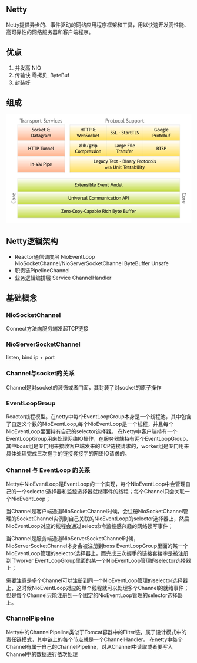## Netty 
Netty提供异步的、事件驱动的网络应用程序框架和工具，用以快速开发高性能、高可靠性的网络服务器和客户端程序。

## 优点
1.	并发高 	NIO
2.	传输快	零拷贝, ByteBuf
3.	封装好

## 组成
![netty.png](./img/netty-components.png) 

## Netty逻辑架构
* Reactor通信调度层 NioEventLoop NioSocketChannel/NioServerSocketChannel ByteBuffer Unsafe
* 职责链PipelineChannel
* 业务逻辑编排层 Service ChannelHandler

## 基础概念
### NioSocketChannel	
Connect方法向服务端发起TCP链接
### NioServerSocketChannel	
listen, bind ip + port
### Channel与socket的关系
Channel是对socket的装饰或者门面，其封装了对socket的原子操作

### EventLoopGroup
Reactor线程模型。在netty中每个EventLoopGroup本身是一个线程池，其中包含了自定义个数的NioEventLoop,每个NioEventLoop是一个线程，并且每个NioEventLoop里面持有自己的selector选择器。
在Netty中客户端持有一个EventLoopGroup用来处理网络IO操作，在服务器端持有两个EventLoopGroup，
其中boss组是专门用来接收客户端发来的TCP链接请求的，worker组是专门用来具体处理完成三次握手的链接套接字的网络IO请求的。

### Channel 与 EventLoop 的关系
Netty中NioEventLoop是EventLoop的一个实现，每个NioEventLoop中会管理自己的一个selector选择器和监控选择器就绪事件的线程；每个Channel只会关联一个NioEventLoop；

当Channel是客户端通道NioSocketChannel时候，会注册NioSocketChannel管理的SocketChannel实例到自己关联的NioEventLoop的selector选择器上，然后NioEventLoop对应的线程会通过select命令监控感兴趣的网络读写事件；

当Channel是服务端通道NioServerSocketChannel时候，NioServerSocketChannel本身会被注册到boss EventLoopGroup里面的某一个NioEventLoop管理的selector选择器上，而完成三次握手的链接套接字是被注册到了worker EventLoopGroup里面的某一个NioEventLoop管理的selector选择器上；

需要注意是多个Channel可以注册到同一个NioEventLoop管理的selector选择器上，这时候NioEventLoop对应的单个线程就可以处理多个Channel的就绪事件；但是每个Channel只能注册到一个固定的NioEventLoop管理的selector选择器上。

### ChannelPipeline
Netty中的ChannelPipeline类似于Tomcat容器中的Filter链，属于设计模式中的责任链模式，其中链上的每个节点就是一个ChannelHandler。
在netty中每个Channel有属于自己的ChannelPipeline，对从Channel中读取或者要写入Channel中的数据进行依次处理

